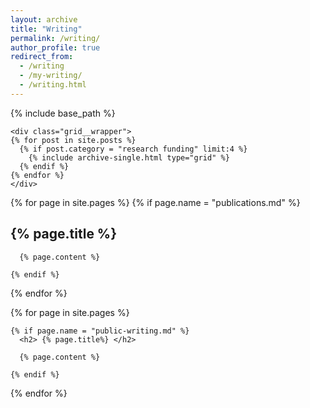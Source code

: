 ```yaml
---
layout: archive
title: "Writing"
permalink: /writing/
author_profile: true
redirect_from:
  - /writing
  - /my-writing/
  - /writing.html
---
```


{% include base_path %}
<!-- Stuff for "related" cards - essays select by topic -->

    <div class="grid__wrapper">
    {% for post in site.posts %}
      {% if post.category = "research funding" limit:4 %}
        {% include archive-single.html type="grid" %}
      {% endif %}
    {% endfor %}
    </div>

<!--  List of "Public writing" -->

  {% for page in site.pages %}
    {% if page.name = "publications.md" %}
      <h2> {% page.title %} </h2>
      
      {% page.content %}

    {% endif %}

  {% endfor %}

<!-- List of publications -->
  {% for page in site.pages %}
  
    {% if page.name = "public-writing.md" %}
      <h2> {% page.title%} </h2>

      {% page.content %}

    {% endif %}

  {% endfor %}

